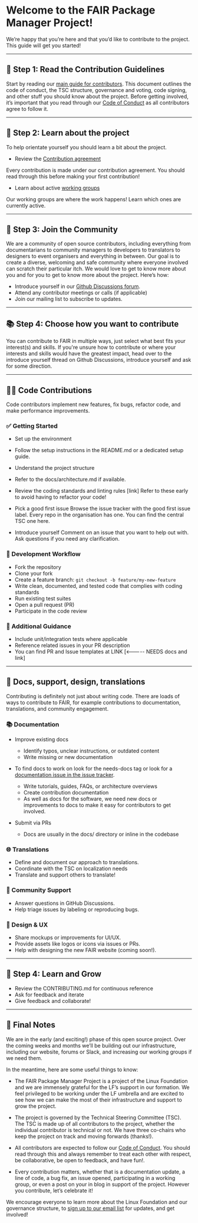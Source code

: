 # Welcome to the FAIR Package Manager Project!

We’re happy that you’re here and that you’d like to contribute to the project. This guide will get you started!

---

## 📌 Step 1: Read the Contribution Guidelines

Start by reading our [main guide for contributors](/../contributing.md).
This document outlines the code of conduct, the TSC structure, governance and voting, code signing, and other stuff you should know about the project. Before getting involved, it’s important that you read through our [Code of Conduct](/../code-of-conduct.md) as all contributors agree to follow it.

---

## 🧭 Step 2: Learn about the project

To help orientate yourself you should learn a bit about the project.

- Review the [Contribution agreement](https://developercertificate.org/)

Every contribution is made under our contribution agreement. You should read through this before making your first contribution!

- Learn about active [working groups](https://github.com/fairpm/tsc/tree/main/working-groups)

Our working groups are where the work happens! Learn which ones are currently active.

---

## 🙌 Step 3: Join the Community

We are a community of open source contributors, including everything from documentarians to community managers to developers to translators to designers to event organisers and everything in between. Our goal is to create a diverse, welcoming and safe community where everyone involved can scratch their particular itch. We would love to get to know more about you and for you to get to know more about the project. Here’s how:

- Introduce yourself in our [Github Discussions forum](https://github.com/orgs/fairpm/discussions/1).
- Attend any contributor meetings or calls (if applicable)
- Join our mailing list to subscribe to updates.

---

##  📚 Step 4: Choose how you want to contribute

You can contribute to FAIR in multiple ways, just select what best fits your interest(s) and skills. If you're unsure how to contribute or where your interests and skills would have the greatest impact, head over to the introduce yourself thread on Github Discussions, introduce yourself and ask for some direction.

---

## 🧑‍💻 Code Contributions

Code contributors implement new features, fix bugs, refactor code, and make performance improvements.

### ✅ Getting Started

- Set up the environment
- Follow the setup instructions in the README.md or a dedicated setup guide.

- Understand the project structure
- Refer to the docs/architecture.md if available.

- Review the coding standards and linting rules [link]
  Refer to these early to avoid having to refactor your code!

- Pick a good first issue
  Browse the issue tracker with the good first issue label. Every repo in the organisation has one. You can find the central TSC one here.

- Introduce yourself
  Comment on an issue that you want to help out with.
  Ask questions if you need any clarification.

### 🔨 Development Workflow

- Fork the repository
- Clone your fork
- Create a feature branch: `git checkout -b feature/my-new-feature`
- Write clean, documented, and tested code that complies with coding standards
- Run existing test suites
- Open a pull request (PR)
- Participate in the code review

### 🧪 Additional Guidance

- Include unit/integration tests where applicable
- Reference related issues in your PR description
- You can find PR and Issue templates at LINK [<----- NEEDS docs and link]

---

## 📝 Docs, support, design, translations

Contributing is definitely not just about writing code. There are loads of ways to contribute to FAIR, for example contributions to documentation, translations, and community engagement.

### 📚 Documentation

- Improve existing docs
  - Identify typos, unclear instructions, or outdated content
  - Write missing or new documentation
- To find docs to work on look for the needs-docs tag or look for a [documentation issue in the issue tracker](https://github.com/fairpm/tsc/issues).
  - Write tutorials, guides, FAQs, or architecture overviews
  - Create contribution documentation
  - As well as docs for the software, we need new docs or improvements to docs to make it easy for contributors to get involved.

- Submit via PRs
  - Docs are usually in the docs/ directory or inline in the codebase

### 🌐 Translations

- Define and document our approach to translations.
- Coordinate with the TSC on localization needs
- Translate and support others to translate!

### 📣 Community Support

- Answer questions in GitHub Discussions.
- Help triage issues by labeling or reproducing bugs.

### 🎨 Design & UX

- Share mockups or improvements for UI/UX.
- Provide assets like logos or icons via issues or PRs.
- Help with designing the new FAIR website (coming soon!).

---

## 🧠 Step 4: Learn and Grow

- Review the CONTRIBUTING.md for continuous reference
- Ask for feedback and iterate
- Give feedback and collaborate!

---

## 🏁 Final Notes

We are in the early (and exciting!) phase of this open source project. Over the coming weeks and months we’ll be building out our infrastructure, including our website, forums or Slack, and increasing our working groups if we need them.

In the meantime, here are some useful things to know:

- The FAIR Package Manager Project is a project of the Linux Foundation and we are immensely grateful for the LF’s support in our formation. We feel privileged to be working under the LF umbrella and are excited to see how we can make the most of their infrastructure and support to grow the project.

- The project is governed by the Technical Steering Committee (TSC). The TSC is made up of all contributors to the project, whether the individual contributor is technical or not. We have three co-chairs who keep the project on track and moving forwards (thanks!).

- All contributors are expected to follow our [Code of Conduct](/../code-of-conduct.md). You should read through this and always remember to treat each other with respect, be collaborative, be open to feedback, and have fun!.

- Every contribution matters, whether that is a documentation update, a line of code, a bug fix, an issue opened, participating in a working group, or even a post on your in blog in support of the project. However you contribute, let’s celebrate it!

We encourage everyone to learn more about the Linux Foundation and our governance structure, to [sign up to our email list](https://lists.fair.pm/g/news) for updates, and get involved!
